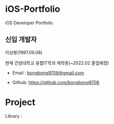 # iOS-Portfolio
iOS Developer Portfoilo
## 신입 개발자
이상봉(1997.09.08)

현재 건양대학교 융합IT학과 재학중(~2022.02 졸업예정)

- Email : bongbong9708@gmail.com

- Github: https://github.com/bongbong9708

# Project
Library :
